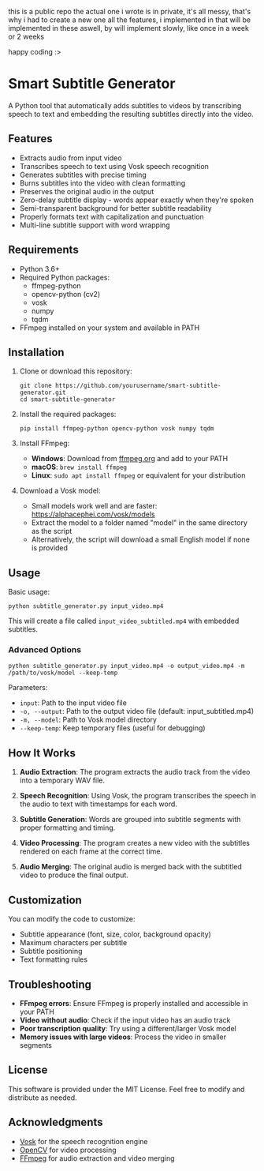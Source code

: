 this is a public repo the actual one i wrote is in private, it's all messy, that's why i had to create a new one all the features, i implemented in that will be implemented in these aswell, by will implement slowly, like once in a week or 2 weeks

happy coding :>

# Smart Subtitle Generator

A Python tool that automatically adds subtitles to videos by transcribing speech to text and embedding the resulting subtitles directly into the video.

## Features

- Extracts audio from input video
- Transcribes speech to text using Vosk speech recognition
- Generates subtitles with precise timing
- Burns subtitles into the video with clean formatting
- Preserves the original audio in the output
- Zero-delay subtitle display - words appear exactly when they're spoken
- Semi-transparent background for better subtitle readability
- Properly formats text with capitalization and punctuation
- Multi-line subtitle support with word wrapping

## Requirements

- Python 3.6+
- Required Python packages:
  - ffmpeg-python
  - opencv-python (cv2)
  - vosk
  - numpy
  - tqdm
- FFmpeg installed on your system and available in PATH

## Installation

1. Clone or download this repository:
   ```
   git clone https://github.com/yourusername/smart-subtitle-generator.git
   cd smart-subtitle-generator
   ```

2. Install the required packages:
   ```
   pip install ffmpeg-python opencv-python vosk numpy tqdm
   ```

3. Install FFmpeg:
   - **Windows**: Download from [ffmpeg.org](https://ffmpeg.org/download.html) and add to your PATH
   - **macOS**: `brew install ffmpeg`
   - **Linux**: `sudo apt install ffmpeg` or equivalent for your distribution

4. Download a Vosk model:
   - Small models work well and are faster: https://alphacephei.com/vosk/models
   - Extract the model to a folder named "model" in the same directory as the script
   - Alternatively, the script will download a small English model if none is provided

## Usage

Basic usage:

```
python subtitle_generator.py input_video.mp4
```

This will create a file called `input_video_subtitled.mp4` with embedded subtitles.

### Advanced Options

```
python subtitle_generator.py input_video.mp4 -o output_video.mp4 -m /path/to/vosk/model --keep-temp
```

Parameters:
- `input`: Path to the input video file
- `-o, --output`: Path to the output video file (default: input_subtitled.mp4)
- `-m, --model`: Path to Vosk model directory
- `--keep-temp`: Keep temporary files (useful for debugging)

## How It Works

1. **Audio Extraction**: The program extracts the audio track from the video into a temporary WAV file.

2. **Speech Recognition**: Using Vosk, the program transcribes the speech in the audio to text with timestamps for each word.

3. **Subtitle Generation**: Words are grouped into subtitle segments with proper formatting and timing.

4. **Video Processing**: The program creates a new video with the subtitles rendered on each frame at the correct time.

5. **Audio Merging**: The original audio is merged back with the subtitled video to produce the final output.

## Customization

You can modify the code to customize:
- Subtitle appearance (font, size, color, background opacity)
- Maximum characters per subtitle
- Subtitle positioning
- Text formatting rules

## Troubleshooting

- **FFmpeg errors**: Ensure FFmpeg is properly installed and accessible in your PATH
- **Video without audio**: Check if the input video has an audio track
- **Poor transcription quality**: Try using a different/larger Vosk model
- **Memory issues with large videos**: Process the video in smaller segments

## License

This software is provided under the MIT License. Feel free to modify and distribute as needed.

## Acknowledgments

- [Vosk](https://alphacephei.com/vosk/) for the speech recognition engine
- [OpenCV](https://opencv.org/) for video processing
- [FFmpeg](https://ffmpeg.org/) for audio extraction and video merging